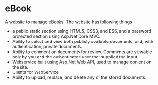# eBook
A website to manage eBooks. The website has following things
- a public static section using HTML5, CSS3, and ES6, and a password protected section using Asp.Net Core MVC.
- Ability to select and view both publicly available documents, and, with authentication, private documents.
- Ability to comment on documents for review. Comments are viewable only by you and the authenticated user that supplied the input.
- Webservice built using Asp.Net Web API, used to manage content on the site.
- Clients for WebService. 
- Ability to upload, replace, and delete any of the stored documents.
